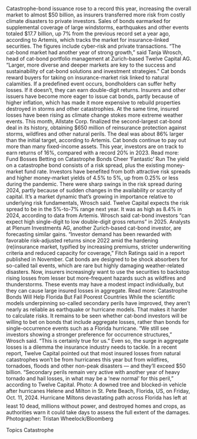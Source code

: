 Catastrophe-bond issuance rose to a record this year, increasing the overall market to almost $50 billion, as insurers transferred more risk from costly climate disasters to private investors.
Sales of bonds earmarked for supplemental coverage of large windstorms, earthquakes and other events totaled $17.7 billion, up 7% from the previous record set a year ago, according to Artemis, which tracks the market for insurance-linked securities. The figures include cyber-risk and private transactions.
“The cat-bond market had another year of strong growth,” said Tanja Wrosch, head of cat-bond portfolio management at Zurich-based Twelve Capital AG. “Larger, more diverse and deeper markets are key to the success and sustainability of cat-bond solutions and investment strategies.”
Cat bonds reward buyers for taking on insurance-market risk linked to natural calamities. If a predefined event occurs, bondholders can suffer hefty losses. If it doesn’t, they can earn double-digit returns.
Insurers and other issuers have become more eager to issue cat bonds, partly because of higher inflation, which has made it more expensive to rebuild properties destroyed in storms and other catastrophies. At the same time, insured losses have been rising as climate change stokes more extreme weather events.
This month, Allstate Corp. finalized the second-largest cat-bond deal in its history, obtaining $650 million of reinsurance protection against storms, wildfires and other natural perils. The deal was about 86% larger than the initial target, according to Artemis.
Cat bonds continue to pay out more than many fixed-income assets. This year, investors are on track to earn returns of 16%, compared with a record 20% in 2023.
Read more: Fund Bosses Betting on Catastrophe Bonds Cheer ‘Fantastic’ Run
The yield on a catastrophe bond consists of a risk spread, plus the existing money-market fund rate. Investors have benefited from both attractive risk spreads and higher money-market yields of 4.5% to 5%, up from 0.25% or less during the pandemic.
There were sharp swings in the risk spread during 2024, partly because of sudden changes in the availability or scarcity of capital. It’s a market dynamic that’s growing in importance relative to underlying risk fundamentals, Wrosch said.
Twelve Capital expects the risk spread to be in the 5%-to-7% range next year. It was as high as 8.4% in 2024, according to data from Artemis.
Wrosch said cat-bond investors “can expect high single-digit to low double-digit gross returns” in 2025. Analysts at Plenum Investments AG, another Zurich-based cat-bond investor, are forecasting similar gains.
“Investor demand has been rewarded with favorable risk-adjusted returns since 2022 amid the hardening (re)insurance market, typified by increasing premiums, stricter underwriting criteria and reduced capacity for coverage,” Fitch Ratings said in a report published in November.
Cat bonds are designed to be shock absorbers for so-called tail events, which are rare but highly damaging weather-related disasters. Now, insurers increasingly want to use the securities to backstop rising losses from lesser but more-frequent hazards such as wildfires and thunderstorms. These events may have a modest impact individually, but they can cause large insured losses in aggregate.
Read more: Catastrophe Bonds Will Help Florida But Fail Poorest Countries
While the scientific models underpinning so-called secondary perils have improved, they aren’t nearly as reliable as earthquake or hurricane models. That makes it harder to calculate risks. It remains to be seen whether cat-bond investors will be willing to bet on bonds that include aggregate losses, rather than bonds for single-occurrence events such as a Florida hurricane.
“We still see investors showing a stronger preference for occurrence structures,” Wrosch said. “This is certainly true for us.”
Even so, the surge in aggregate losses is a dilemma the insurance industry needs to tackle. In a recent report, Twelve Capital pointed out that most insured losses from natural catastrophes won’t be from hurricanes this year but from wildfires, tornadoes, floods and other non-peak disasters — and they’ll exceed $50 billion.
“Secondary perils remain very active with another year of heavy tornado and hail losses, in what may be a ‘new normal’ for this peril,” according to Twelve Capital.
Photo: A downed tree and blocked-in vehicle after hurricanes Helene and Milton in St. Pete Beach, Florida, US, on Friday, Oct. 11, 2024. Hurricane Miltons devastating path across Florida has left at least 10 dead, millions without power, and destroyed homes and crops, as authorities warn it could take days to assess the full extent of the damages. Photographer: Tristan Wheelock/Bloomberg

Topics
Catastrophe
